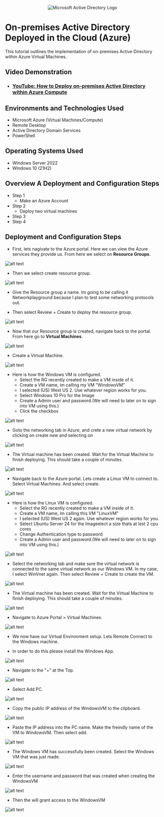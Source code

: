 <p align="center">
<img src="https://i.imgur.com/pU5A58S.png" alt="Microsoft Active Directory Logo"/>
</p>

<h1>On-premises Active Directory Deployed in the Cloud (Azure)</h1>
This tutorial outlines the implementation of on-premises Active Directory within Azure Virtual Machines.<br />


<h2>Video Demonstration</h2>

- ### [YouTube: How to Deploy on-premises Active Directory within Azure Compute](https://www.youtube.com)

<h2>Environments and Technologies Used</h2>

- Microsoft Azure (Virtual Machines/Compute)
- Remote Desktop
- Active Directory Domain Services
- PowerShell

<h2>Operating Systems Used </h2>

- Windows Server 2022
- Windows 10 (21H2)

<h2>Overview A
Deployment and Configuration Steps</h2>

- Step 1
    - Make an Azure Account
- Step 2
    - Deploy two virtual machines
- Step 3
- Step 4

<h2>Deployment and Configuration Steps</h2>

- First, lets nagivate to the Azure portal. Here we can view the Azure services they provide us. From here we select on __Resource Groups__.

![alt text](/MyScreenshots/SCR-20241117-dimr-1.png)

- Then we select create resource group.

![alt text](/MyScreenshots/SCR-20241117-disb.png)

- Give the Resource group a name. Im going to be calling it Networkplayground because I plan to test some networking protocols out.

- Then select Review + Create to deploy the resource group.

![alt text](/MyScreenshots/SCR-20241117-diyu.png)

- Now that our Resource group is created, navigate back to the portal. From here go to __Virtual Machines__.

![alt text](/MyScreenshots/SCR-20241117-exmw.png)

- Create a Virtual Machine.

![alt text](/MyScreenshots/SCR-20241117-djqw.png)

- Here is how the Windows VM is configured.
    - Select the RG recently created to make a VM inside of it.
    - Create a VM name, im calling my VM "WindowsVM"
    - I selected (US) West US 2. Use whatever region works for you.
    - Select Windows 10 Pro for the Image
    - Create a Admin user and password.(We will need to later on to sign into VM using this.)
    - Click the checkbox

![alt text](/MyScreenshots/SCR-20241117-dkls.png)

- Goto the networking tab in Azure, and crete a new virtual network by clicking on create new and selecting on 

![alt text](/MyScreenshots/SCR-20241117-dkyw.png)

- The Virtual machine has been created. Wait for the Virtual Machine to finish deploying. This should take a couple of minutes.

![alt text](/MyScreenshots/SCR-20241117-dlli.png)

- Navigate back to the Azure portal. Lets create a Linux VM to connect to. Select Virtual Machines. And select create.

![alt text](/MyScreenshots/SCR-20241117-dlqk.png)

- Here is how the Linux VM is configured.
    - Select the RG recently created to make a VM inside of it.
    - Create a VM name, im calling this VM "LinuxVM"
    - I selected (US) West US 2 again. Use whatever region works for you.
    - Select Ubuntu Server 24 for the Imageelect a size thats at lest 2 cpu cores
    - Change Authentication type to password
    - Create a Admin user and password.(We will need to later on to sign into VM using this.)
    
![alt text](/MyScreenshots/SCR-20241117-dmfd.png)

- Select the networking tab and make sure the virtual network is connected to the same virtual network as our Windows VM. In my case, I select WinVnet again. Then select Review + Create to create the VM.

![alt text](/MyScreenshots/SCR-20241117-dncg.png)

- The Virtual machine has been created. Wait for the Virtual Machine to finish deploying. This should take a couple of minutes.

![alt text](/MyScreenshots/SCR-20241117-dnle.png)

- Navigate to Azure Portal > Virtual Machines.
    

![alt text](/MyScreenshots/SCR-20241117-dnrc.png)

- We now have our Virtual Environment setup. Lets Remote Connect to the Windows machine.

- In order to do this please install the Windows App.

![alt text](/MyScreenshots/SCR-20241117-dnxl.png)

- Navigate to the "+" at the Top.

![alt text](/MyScreenshots/SCR-20241117-dobq.png)

- Select Add PC.

![alt text](/MyScreenshots/SCR-20241117-dofw.png)

- Copy the public IP address of the WindowsVM to the clipboard.

![alt text](/MyScreenshots/SCR-20241117-dnrc.png)

- Paste the IP address into the PC name. Make the freindly name of the VM to WindowsVM. Then select add.

![alt text](/MyScreenshots/SCR-20241117-door.png)

- The Windows VM has successfully been created. Select the Windows VM that was just made.

![alt text](/MyScreenshots/SCR-20241117-dort.png)

- Enter the username and password that was created when creating the WindowsVM

![alt text](/MyScreenshots/SCR-20241117-doxt.png)

- Then the will grant access to the WindowsVM

![alt text](/MyScreenshots/SCR-20241117-dpsn.png)









